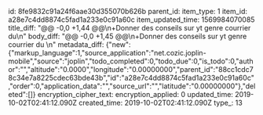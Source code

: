 id: 8fe9832c91a24f6aae30d355070b626b
parent_id: 
item_type: 1
item_id: a28e7c4dd8874c5fad1a233e0c91a60c
item_updated_time: 1569984070085
title_diff: "@@ -0,0 +1,44 @@\n+Donner des conseils sur yt genre courrier du\n"
body_diff: "@@ -0,0 +1,45 @@\n+Donner des conseils sur yt genre courrier du \n"
metadata_diff: {"new":{"markup_language":1,"source_application":"net.cozic.joplin-mobile","source":"joplin","todo_completed":0,"todo_due":0,"is_todo":0,"author":"","altitude":"0.0000","longitude":"0.00000000","parent_id":"88cc1cdc78c34e7a8225cdec63bde43b","id":"a28e7c4dd8874c5fad1a233e0c91a60c","order":0,"application_data":"","source_url":"","latitude":"0.00000000"},"deleted":[]}
encryption_cipher_text: 
encryption_applied: 0
updated_time: 2019-10-02T02:41:12.090Z
created_time: 2019-10-02T02:41:12.090Z
type_: 13